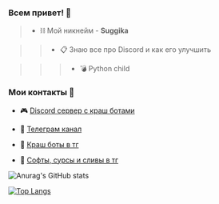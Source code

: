 ### Всем привет! 👋


>- ⛓ Мой никнейм - **Suggika**

>>- 📋 Знаю все про Discord и как его улучшить

>>>- 💣 Python child

### Мои контакты 📱

- 🎮  [Discord сервер с краш ботами](https://discord.gg/J5Zyf8REhtq)

- 🛒  [Телеграм канал](https://t.me/JKtimosha)

- 💖 [Краш боты в тг](https://t.me/JKcrashers)

- 💢 [Софты, сурсы и сливы в тг](https://t.me/JKcrashers_soft)



![Anurag's GitHub stats](https://github-readme-stats.vercel.app/api?username=Suggika&show_icons=true&theme=radical)

[![Top Langs](https://github-readme-stats.vercel.app/api/top-langs/?username=Suggika&layout=compact)](https://github.com/anuraghazra/github-readme-stats)

